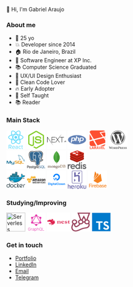 👋 Hi, I'm Gabriel Araujo

### About me

- 🎉 25 yo
- 💥 Developer since 2014
- 🏠 Rio de Janeiro, Brazil
- 🚀 Software Engineer at XP Inc.
- 📚 Computer Science Graduated
- 💫 UX/UI Design Enthusiast
- 💙 Clean Code Lover
- 🔥 Early Adopter
- 🔫 Self Taught
- 📚 Reader

### Main Stack

<div>
  <img src="https://raw.githubusercontent.com/devicons/devicon/master/icons/react/react-original-wordmark.svg" title="ReactJs" width="50" height="50" />
  <img src="https://raw.githubusercontent.com/devicons/devicon/master/icons/nodejs/nodejs-plain.svg" title="NodeJs" width="50" height="50" />
  <img src="https://raw.githubusercontent.com/devicons/devicon/master/icons/nextjs/nextjs-original-wordmark.svg" title="NextJs" width="50" height="50" />
  <img src="https://raw.githubusercontent.com/devicons/devicon/master/icons/php/php-plain.svg" title="PHP" width="50" height="50" />
  <img src="https://raw.githubusercontent.com/devicons/devicon/master/icons/laravel/laravel-plain-wordmark.svg" title="Laravel" width="50" height="50" />
  <img src="https://raw.githubusercontent.com/devicons/devicon/master/icons/wordpress/wordpress-plain-wordmark.svg" title="WordPress" width="50" height="50" />
</div>  

<div>  
  <img src="https://raw.githubusercontent.com/devicons/devicon/master/icons/mysql/mysql-original-wordmark.svg" title="MySQL" width="50" height="50" />
  <img src="https://raw.githubusercontent.com/devicons/devicon/master/icons/postgresql/postgresql-original-wordmark.svg" title="PostgreSQL" width="50" height="50" />
  <img src="https://raw.githubusercontent.com/devicons/devicon/master/icons/mongodb/mongodb-original-wordmark.svg" title="MongoDB" width="50" height="50" />
  <img src="https://raw.githubusercontent.com/devicons/devicon/master/icons/redis/redis-original-wordmark.svg" title="Redis" width="50" height="50" />
</div>

<div>  
  <img src="https://raw.githubusercontent.com/devicons/devicon/master/icons/docker/docker-original-wordmark.svg" title="Docker" width="50" height="50" />
  <img src="https://raw.githubusercontent.com/devicons/devicon/master/icons/amazonwebservices/amazonwebservices-original-wordmark.svg" title="Amazon Web Services" width="50" height="50" />
  <img src="https://raw.githubusercontent.com/devicons/devicon/master/icons/digitalocean/digitalocean-original-wordmark.svg" title="Digital Ocean" width="50" height="50" />
  <img src="https://raw.githubusercontent.com/devicons/devicon/master/icons/heroku/heroku-original-wordmark.svg" title="Heroku" width="50" height="50" />
  <img src="https://raw.githubusercontent.com/devicons/devicon/master/icons/firebase/firebase-plain-wordmark.svg" title="Firebase" width="50" height="50" />
</div>

### Studying/Improving

<div>
  <img src="https://user-images.githubusercontent.com/2752551/30405068-a7733b34-989e-11e7-8f66-7badaf1373ed.png" title="Serverless" width="50" height="50" />
  <img src="https://raw.githubusercontent.com/devicons/devicon/master/icons/graphql/graphql-plain-wordmark.svg" title="GraphQL" width="50" height="50" />
  <img src="https://raw.githubusercontent.com/devicons/devicon/master/icons/nestjs/nestjs-plain-wordmark.svg" title="NestJs" width="60" height="50" />
  <img src="https://raw.githubusercontent.com/devicons/devicon/master/icons/jest/jest-plain.svg" title="Jest" width="50" height="50" />
  <img src="https://raw.githubusercontent.com/devicons/devicon/master/icons/typescript/typescript-plain.svg" title="Typescript" width="50" height="50" />
</div>

### Get in touch

- [Portfolio](https://ogabrielaraujo.com.br/)
- [LinkedIn](https://www.linkedin.com/in/ogabrielaraujo/)
- [Email](mailto:gabriiel66@gmail.com)
- [Telegram](https://t.me/ogabrielaraujo)
